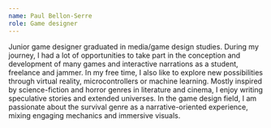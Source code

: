 ```yaml
---
name: Paul Bellon-Serre
role: Game designer
---
```

Junior game designer graduated in media/game design studies. During my journey, I had a lot of opportunities to take part in the conception and development of many games and interactive narrations as a student, freelance and jammer. In my free time, I also like to explore new possibilities through virtual reality, microcontrollers or machine learning.
Mostly inspired by science-fiction and horror genres in literature and cinema, I enjoy writing speculative stories and extended universes. In the game design field, I am passionate about the survival genre as a narrative-oriented experience, mixing engaging mechanics and immersive visuals.
